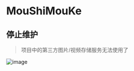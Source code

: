 # MouShiMouKe
## 停止维护
>项目中的第三方图片/视频存储服务无法使用了

![image](https://github.com/LZKDreamer/MouShiMouKe/blob/master/gif/demo4.gif)

